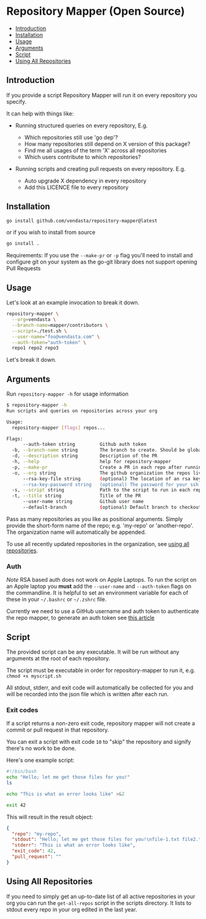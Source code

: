 # Repository Mapper (Open Source)

<!-- toc GFM -->

* [Introduction](#introduction)
* [Installation](#installation)
* [Usage](#usage)
* [Arguments](#arguments)
* [Script](#script)
* [Using All Repositories](#using-all-repositories)

<!-- tocstop -->

## Introduction

If you provide a script Repository Mapper will run it on every repository you specify.

It can help with things like:

* Running structured queries on every repository, E.g.
    - Which repositories still use 'go dep'?
    - How many repositories still depend on X version of this package?
    - Find me all usages of the term 'X' across all repositories
    - Which users contribute to which repositories?

* Running scripts and creating pull requests on every repository. E.g.
    - Auto upgrade X dependency in every repository
    - Add this LICENCE file to every repository

## Installation

```bash
go install github.com/vendasta/repository-mapper@latest
```
or if you wish to install from source
```bash
go install .
```

Requirements:
If you use the `--make-pr` or `-p` flag you'll need to install and configure git on your system as the go-git library does not support opening Pull Requests

## Usage

Let's look at an example invocation to break it down.

```bash
repository-mapper \
  --org=vendasta \
  --branch-name=mapper/contributors \
  --script=./test.sh \
  --user-name="foo@vendasta.com" \
  --auth-token="auth-token" \
  repo1 repo2 repo3
```

Let's break it down.

## Arguments

Run `repository-mapper -h` for usage information

```bash
$ repository-mapper -h
Run scripts and queries on repositories across your org

Usage:
  repository-mapper [flags] repos...

Flags:
      --auth-token string         Github auth token
  -b, --branch-name string        The branch to create. Should be globally unique.
  -d, --description string        Description of the PR
  -h, --help                      help for repository-mapper
  -p, --make-pr                   Create a PR in each repo after running the script
  -o, --org string                The github organization the repos live in.
      --rsa-key-file string       (optional) The location of an rsa key with github permissions, note this doesn't work currently (default "/Users/jbaxter/.ssh/id_rsa")
      --rsa-key-password string   (optional) The password for your ssh key if you have one configured, note this doesn't work currently
  -s, --script string             Path to the script to run in each repository
  -t, --title string              Title of the PR
      --user-name string          Github user name
      --default-branch            (optional) Default branch to checkout when cloning/fetching. (default "master")
```

Pass as many repositories as you like as positional arguments. Simply provide the short-form name of the repo; e.g. 'my-repo'
or 'another-repo'. The organization name will automatically be appended.

To use all recently updated repositories in the organization, see [using all repositories](#using-all-repositories).

### Auth

*Note* RSA based auth does not work on Apple Laptops. To run the script on an Apple laptop you **must** add
the `--user-name` and `--auth-token` flags on the commandline. It is helpful to set an environment variable for each of
these in your `~/.bashrc` or `~/.zshrc` file.

Currently we need to use a GitHub username and auth token to authenticate the repo mapper, to generate an auth token
see [this article](https://docs.github.com/en/github/authenticating-to-github/keeping-your-account-and-data-secure/creating-a-personal-access-token)

## Script

The provided script can be any executable. It will be run without any arguments at the root of each repository.

The script must be executable in order for repository-mapper to run it, e.g. `chmod +x myscript.sh`

All stdout, stderr, and exit code will automatically be collected for you and will be recorded into the json file which
is written after each run.

### Exit codes

If a script returns a non-zero exit code, repository mapper will not create a commit or pull request in that repository.

You can exit a script with exit code `10` to "skip" the repository and signify there's no work to be done.

Here's one example script:

```bash
#!/bin/bash
echo "Hello; let me get those files for you!"
ls

echo "This is what an error looks like" >&2

exit 42
```

This will result in the result object:

```json
{
  "repo": "my-repo",
  "stdout": "Hello; let me get those files for you!\nfile-1.txt file2.txt",
  "stderr": "This is what an error looks like",
  "exit_code": 42,
  "pull_request": ""
}
```

## Using All Repositories

If you need to simply get an up-to-date list of all active repositories in your org you can run the `get-all-repos`
script in the scripts directory.
It lists to stdout every repo in your org edited in the last year.
